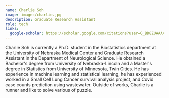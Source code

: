 ```yaml
---
name: Charlie Soh
image: images/charlie.jpg
description: Graduate Research Assistant
role: tech
links:
  google-scholar: https://scholar.google.com/citations?user=G_BD8ZUAAAAJ&hl=en
---
```


Charlie Soh is currently a Ph.D. student in the Biostatistics department at the University of Nebraska Medical Center and Graduate Research Assistant in the Department of Neurological Science. He obtained a Bachelor's degree from University of Nebraska-Lincoln and a Master's degree in Statistics from University of Minnesota, Twin Cities. He has experience in machine learning and statistical learning, he has experienced worked in a Small Cell Lung Cancer survival analysis project, and Covid case counts prediction using wastewater. Outside of works, Charlie is a runner and like to solve various of puzzle.

